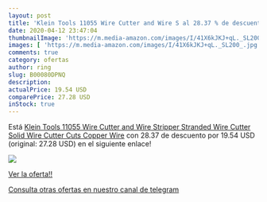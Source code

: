 ```yaml
---
layout: post
title: 'Klein Tools 11055 Wire Cutter and Wire S al 28.37 % de descuento'
date: 2020-04-12 23:47:04
thumbnailImage: 'https://m.media-amazon.com/images/I/41X6kJKJ+qL._SL200_.jpg'
images: [ 'https://m.media-amazon.com/images/I/41X6kJKJ+qL._SL200_.jpg' ]
comments: true
category: ofertas
author: ring
slug: B00080DPNQ
description:
actualPrice: 19.54 USD
comparePrice: 27.28 USD
inStock: true
---
```


Está [Klein Tools 11055 Wire Cutter and Wire Stripper  Stranded Wire Cutter  Solid Wire Cutter  Cuts Copper Wire](https://www.amazon.com/dp/B00080DPNQ/?tag=redken08-20) con 28.37 de descuento por 19.54 USD (original: 27.28 USD) en el siguiente enlace!

[![](https://m.media-amazon.com/images/I/41X6kJKJ+qL._SL200_.jpg)](https://www.amazon.com/dp/B00080DPNQ/?tag=redken08-20)

[Ver la oferta!!](https://www.amazon.com/dp/B00080DPNQ/?tag=redken08-20)

[Consulta otras ofertas en nuestro canal de telegram](https://t.me/s/ofertas25)
